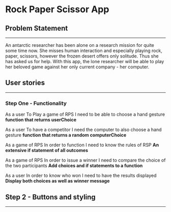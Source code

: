 # Rock Paper Scissor App

## Problem Statement
------
An antarctic researcher has been alone on a research mission for quite some time now. She misses human interaction and especially playing rock, paper, scissors, however the frozen desert offers only solitude. Thus she has asked us for help.
With this app, the lone researcher will be able to play her beloved game against her only current company - her computer. 

## User stories
------
### Step One - Functionality 
As a user
To Play a game of RPS
I need to be able to choose a hand gesture
**function that returns userChoice**

As a user
To have a competitor
I need the computer to also choose a hand gesture
**function that returns a random computerChoice**

As a game of RPS
In order to function
I need to know the rules of RSP
**An extensive if statement of all outcomes**

As a game of RPS
In order to issue a winner
I need to compare the choice of the two participants
**Add choices and if statements to a function**

As a user
In order to know who won
I need to have the results displayed
**Display both choices as well as winner message**

## Step 2 - Buttons and styling
-------
